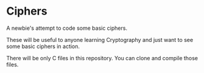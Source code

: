 # Ciphers
A newbie's attempt to code some basic ciphers.

These will be useful to anyone learning Cryptography and just want to see some basic ciphers in action.

There will be only C files in this repository.
You can clone and compile those files.
